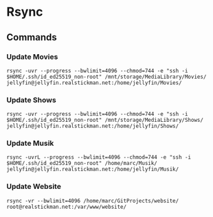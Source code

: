 # Rsync

## Commands

### Update Movies
```
rsync -uvr --progress --bwlimit=4096 --chmod=744 -e "ssh -i $HOME/.ssh/id_ed25519_non-root" /mnt/storage/MediaLibrary/Movies/ jellyfin@jellyfin.realstickman.net:/home/jellyfin/Movies/
```

### Update Shows
```
rsync -uvr --progress --bwlimit=4096 --chmod=744 -e "ssh -i $HOME/.ssh/id_ed25519_non-root" /mnt/storage/MediaLibrary/Shows/ jellyfin@jellyfin.realstickman.net:/home/jellyfin/Shows/

```

### Update Musik
```
rsync -uvrL --progress --bwlimit=4096 --chmod=744 -e "ssh -i $HOME/.ssh/id_ed25519_non-root" /home/marc/Musik/ jellyfin@jellyfin.realstickman.net:/home/jellyfin/Musik/
```

### Update Website
```
rsync -vr --bwlimit=4096 /home/marc/GitProjects/website/ root@realstickman.net:/var/www/website/
```
